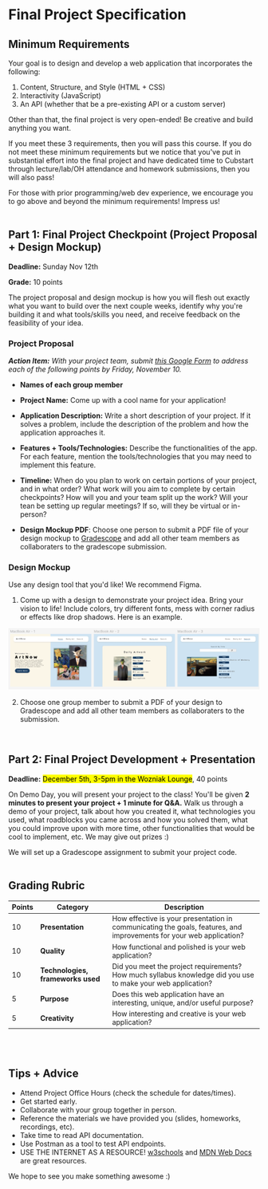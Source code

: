 # Final Project Specification

## Minimum Requirements
Your goal is to design and develop a web application that incorporates the following:

1. Content, Structure, and Style (HTML + CSS)
2. Interactivity (JavaScript)
3. An API (whether that be a pre-existing API or a custom server)

Other than that, the final project is very open-ended! Be creative and build anything you want.

If you meet these 3 requirements, then you will pass this course. If you do not meet these minimum requirements but we notice that you've put in substantial effort into the final project and have dedicated time to Cubstart through lecture/lab/OH attendance and homework submissions, then you will also pass!

For those with prior programming/web dev experience, we encourage you to go above and beyond the minimum requirements! Impress us!
<br></br>

## Part 1: Final Project Checkpoint (Project Proposal + Design Mockup)
**Deadline:** Sunday Nov 12th

**Grade:** 10 points

The project proposal and design mockup is how you will flesh out exactly what you want to build over the next couple weeks, identify why you're building it and what tools/skills you need, and receive feedback on the feasibility of your idea.

### Project Proposal
_<b>Action Item:</b> With your project team, submit [this Google Form](https://forms.gle/BjVdnTa2j91xUDWL7) to address each of the following points by Friday, November 10._

- **Names of each group member**

- **Project Name:** Come up with a cool name for your application!

- **Application Description:** Write a short description of your project. If it solves a problem, include the description of the problem and how the application approaches it.

- **Features + Tools/Technologies:** Describe the functionalities of the app. For each feature, mention the tools/technologies that you may need to implement this feature.

- **Timeline:** When do you plan to work on certain portions of your project, and in what order? What work will you aim to complete by certain checkpoints? How will you and your team split up the work? Will your tean be setting up regular meetings? If so, will they be virtual or in-person?

- **Design Mockup PDF**: Choose one person to submit a PDF file of your design mockup to [Gradescope](gradescope.com) and add all other team members as collaboraters to the gradescope submission.

### Design Mockup

Use any design tool that you'd like! We recommend Figma.

1. Come up with a design to demonstrate your project idea. Bring your vision to life! Include colors, try different fonts, mess with corner radius or effects like drop shadows. Here is an example.
<img src="/assets/mockup.png"/>

2. Choose one group member to submit a PDF of your design to Gradescope and add all other team members as collaboraters to the submission.

<br>

## Part 2: Final Project Development + Presentation
<b>Deadline:</b> <mark>December 5th, 3-5pm in the Wozniak Lounge</mark>, 40 points

On Demo Day, you will present your project to the class! You'll be given **2 minutes to present your project + 1 minute for Q&A.** Walk us through a demo of your project, talk about how you created it, what technologies you used, what roadblocks you came across and how you solved them, what you could improve upon with more time, other functionalities that would be cool to implement, etc. We may give out prizes :)

We will set up a Gradescope assignment to submit your project code.
<br></br>
## Grading Rubric
| Points | Category                         | Description                                                                                                                                                  |
|--------|----------------------------------|--------------------------------------------------------------------------------------------------------------------------------------------------------------|
| 10     | **Presentation**                 | How effective is your presentation in communicating the goals, features, and improvements for your web application?                                      |
| 10     | **Quality**                      | How functional and polished is your web application?                      |
| 10      | **Technologies, frameworks used**| Did you meet the project requirements? How much syllabus knowledge did you use to make your web application? |
| 5      | **Purpose**                      | Does this web application have an interesting, unique, and/or useful purpose?                                                                            |
| 5      | **Creativity**                   | How interesting and creative is your web application?                                                                                                    |
<br></br>
## Tips + Advice
- Attend Project Office Hours (check the schedule for dates/times). 
- Get started early.
- Collaborate with your group together in person.
- Reference the materials we have provided you (slides, homeworks, recordings, etc).
- Take time to read API documentation.
- Use Postman as a tool to test API endpoints.
- USE THE INTERNET AS A RESOURCE! [w3schools](https://www.w3schools.com/) and [MDN Web Docs](https://developer.mozilla.org/en-US/) are great resources.

We hope to see you make something awesome :)